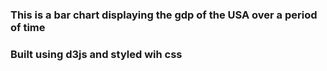 

### This is a bar chart displaying the gdp of the USA over a period of time
### Built using d3js and styled wih css
